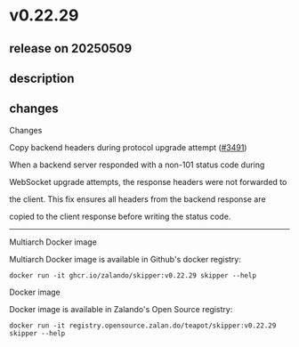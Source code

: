# v0.22.29

## release on 20250509
## description
## changes
Changes

Copy backend headers during protocol upgrade attempt (<a class="issue-link js-issue-link" data-error-text="Failed to load title" data-id="3039876750" data-permission-text="Title is private" data-url="https://github.com/zalando/skipper/issues/3491" data-hovercard-type="pull_request" data-hovercard-url="/zalando/skipper/pull/3491/hovercard" href="https://github.com/zalando/skipper/pull/3491">#3491</a>)

When a backend server responded with a non-101 status code during  

WebSocket upgrade attempts, the response headers were not forwarded to  

the client. This fix ensures all headers from the backend response are  

copied to the client response before writing the status code.

*** ** * ** ***

Multiarch Docker image

Multiarch Docker image is available in Github's docker registry:

    docker run -it ghcr.io/zalando/skipper:v0.22.29 skipper --help

Docker image

Docker image is available in Zalando's Open Source registry:

    docker run -it registry.opensource.zalan.do/teapot/skipper:v0.22.29 skipper --help


